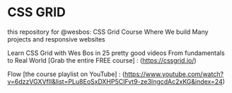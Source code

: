 #  CSS GRID
this repository for @wesbos: CSS Grid Course Where We build Many projects and responsive websites 

Learn CSS Grid with Wes Bos in 25 pretty good videos From fundamentals to Real World [Grab the entire FREE course] : (https://cssgrid.io/)

Flow [the course playlist on YouTube] :  (https://www.youtube.com/watch?v=6dzzVGXVflI&list=PLu8EoSxDXHP5CIFvt9-ze3IngcdAc2xKG&index=24)
